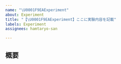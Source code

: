 ```yaml
---
name: "\U0001F9EAExperiment"
about: Experiment
title: "【\U0001F9EAExperiment】ここに実験内容を記載"
labels: Experiment
assignees: hamtaryo-san

---
```


## 概要
